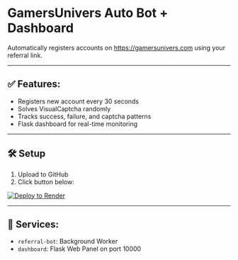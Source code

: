 # GamersUnivers Auto Bot + Dashboard

Automatically registers accounts on https://gamersunivers.com using your referral link.

---

## ✅ Features:
- Registers new account every 30 seconds
- Solves VisualCaptcha randomly
- Tracks success, failure, and captcha patterns
- Flask dashboard for real-time monitoring

---

## 🛠 Setup

1. Upload to GitHub
2. Click button below:

[![Deploy to Render](https://render.com/images/deploy-to-render-button.svg)](https://render.com/deploy)

---

## 📂 Services:
- `referral-bot`: Background Worker
- `dashboard`: Flask Web Panel on port 10000
